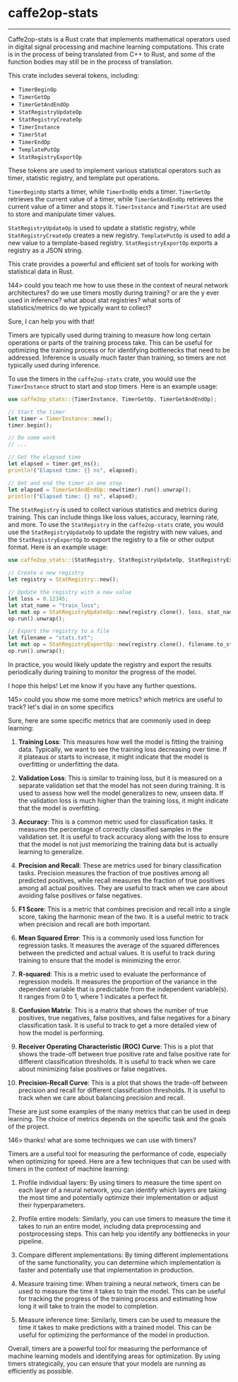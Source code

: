 # caffe2op-stats

---

Caffe2op-stats is a Rust crate that implements
mathematical operators used in digital signal
processing and machine learning computations. This
crate is in the process of being translated from
C++ to Rust, and some of the function bodies may
still be in the process of translation.

This crate includes several tokens, including:

- `TimerBeginOp`
- `TimerGetOp`
- `TimerGetAndEndOp`
- `StatRegistryUpdateOp`
- `StatRegistryCreateOp`
- `TimerInstance`
- `TimerStat`
- `TimerEndOp`
- `TemplatePutOp`
- `StatRegistryExportOp`

These tokens are used to implement various
statistical operators such as timer, statistic
registry, and template put operations.

`TimerBeginOp` starts a timer, while `TimerEndOp`
ends a timer. `TimerGetOp` retrieves the current
value of a timer, while `TimerGetAndEndOp`
retrieves the current value of a timer and stops
it. `TimerInstance` and `TimerStat` are used to
store and manipulate timer values.

`StatRegistryUpdateOp` is used to update
a statistic registry, while `StatRegistryCreateOp`
creates a new registry. `TemplatePutOp` is used to
add a new value to a template-based
registry. `StatRegistryExportOp` exports
a registry as a JSON string.

This crate provides a powerful and efficient set
of tools for working with statistical data in
Rust.

144> could you teach me how to use these in the
context of neural network architectures? do we use
timers mostly during training? or are the y ever
used in inference? what about stat registries?
what sorts of statistics/metrics do we typically
want to collect?

Sure, I can help you with that!

Timers are typically used during training to
measure how long certain operations or parts of
the training process take. This can be useful for
optimizing the training process or for identifying
bottlenecks that need to be addressed. Inference
is usually much faster than training, so timers
are not typically used during inference.

To use the timers in the `caffe2op-stats` crate,
you would use the `TimerInstance` struct to start
and stop timers. Here is an example usage:

```rust
use caffe2op_stats::{TimerInstance, TimerGetOp, TimerGetAndEndOp};

// Start the timer
let timer = TimerInstance::new();
timer.begin();

// Do some work
// ...

// Get the elapsed time
let elapsed = timer.get_ns();
println!("Elapsed time: {} ns", elapsed);

// Get and end the timer in one step
let elapsed = TimerGetAndEndOp::new(timer).run().unwrap();
println!("Elapsed time: {} ns", elapsed);
```

The `StatRegistry` is used to collect various
statistics and metrics during training. This can
include things like loss values, accuracy,
learning rate, and more. To use the `StatRegistry`
in the `caffe2op-stats` crate, you would use the
`StatRegistryUpdateOp` to update the registry with
new values, and the `StatRegistryExportOp` to
export the registry to a file or other output
format. Here is an example usage:

```rust
use caffe2op_stats::{StatRegistry, StatRegistryUpdateOp, StatRegistryExportOp};

// Create a new registry
let registry = StatRegistry::new();

// Update the registry with a new value
let loss = 0.12345;
let stat_name = "train_loss";
let mut op = StatRegistryUpdateOp::new(registry.clone(), loss, stat_name.to_string());
op.run().unwrap();

// Export the registry to a file
let filename = "stats.txt";
let mut op = StatRegistryExportOp::new(registry.clone(), filename.to_string());
op.run().unwrap();
```

In practice, you would likely update the registry
and export the results periodically during
training to monitor the progress of the model.

I hope this helps! Let me know if you have any
further questions.

145> could you show me some more metrics? which
metrics are useful to track? let's dial in on some
specifics

Sure, here are some specific metrics that are
commonly used in deep learning:

1. **Training Loss**: This measures how well the
   model is fitting the training data. Typically,
   we want to see the training loss decreasing
   over time. If it plateaus or starts to
   increase, it might indicate that the model is
   overfitting or underfitting the data.

2. **Validation Loss**: This is similar to
   training loss, but it is measured on a separate
   validation set that the model has not seen
   during training. It is used to assess how well
   the model generalizes to new, unseen data. If
   the validation loss is much higher than the
   training loss, it might indicate that the model
   is overfitting.

3. **Accuracy**: This is a common metric used for
   classification tasks. It measures the
   percentage of correctly classified samples in
   the validation set. It is useful to track
   accuracy along with the loss to ensure that the
   model is not just memorizing the training data
   but is actually learning to generalize.

4. **Precision and Recall**: These are metrics
   used for binary classification tasks. Precision
   measures the fraction of true positives among
   all predicted positives, while recall measures
   the fraction of true positives among all actual
   positives. They are useful to track when we
   care about avoiding false positives or false
   negatives.

5. **F1 Score**: This is a metric that combines
   precision and recall into a single score,
   taking the harmonic mean of the two. It is
   a useful metric to track when precision and
   recall are both important.

6. **Mean Squared Error**: This is a commonly used
   loss function for regression tasks. It measures
   the average of the squared differences between
   the predicted and actual values. It is useful
   to track during training to ensure that the
   model is minimizing the error.

7. **R-squared**: This is a metric used to
   evaluate the performance of regression
   models. It measures the proportion of the
   variance in the dependent variable that is
   predictable from the independent
   variable(s). It ranges from 0 to 1, where
   1 indicates a perfect fit.

8. **Confusion Matrix**: This is a matrix that
   shows the number of true positives, true
   negatives, false positives, and false negatives
   for a binary classification task. It is useful
   to track to get a more detailed view of how the
   model is performing.

9. **Receiver Operating Characteristic (ROC)
   Curve**: This is a plot that shows the
   trade-off between true positive rate and false
   positive rate for different classification
   thresholds. It is useful to track when we care
   about minimizing false positives or false
   negatives.

10. **Precision-Recall Curve**: This is a plot
    that shows the trade-off between precision and
    recall for different classification
    thresholds. It is useful to track when we care
    about balancing precision and recall.

These are just some examples of the many metrics
that can be used in deep learning. The choice of
metrics depends on the specific task and the goals
of the project.

146> thanks! what are some techniques we can use
with timers?

Timers are a useful tool for measuring the
performance of code, especially when optimizing
for speed. Here are a few techniques that can be
used with timers in the context of machine
learning:

1. Profile individual layers: By using timers to
   measure the time spent on each layer of
   a neural network, you can identify which layers
   are taking the most time and potentially
   optimize their implementation or adjust their
   hyperparameters.

2. Profile entire models: Similarly, you can use
   timers to measure the time it takes to run an
   entire model, including data preprocessing and
   postprocessing steps. This can help you
   identify any bottlenecks in your pipeline.

3. Compare different implementations: By timing
   different implementations of the same
   functionality, you can determine which
   implementation is faster and potentially use
   that implementation in production.

4. Measure training time: When training a neural
   network, timers can be used to measure the time
   it takes to train the model. This can be useful
   for tracking the progress of the training
   process and estimating how long it will take to
   train the model to completion.

5. Measure inference time: Similarly, timers can
   be used to measure the time it takes to make
   predictions with a trained model. This can be
   useful for optimizing the performance of the
   model in production.

Overall, timers are a powerful tool for measuring
the performance of machine learning models and
identifying areas for optimization. By using
timers strategically, you can ensure that your
models are running as efficiently as possible.
